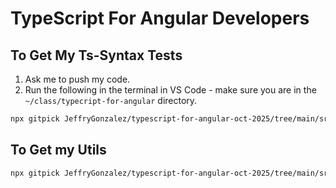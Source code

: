 # TypeScript For Angular Developers

## To Get My Ts-Syntax Tests

1. Ask me to push my code.
2. Run the following in the terminal in VS Code - make sure you are in the `~/class/typecript-for-angular` directory.

```sh
npx gitpick JeffryGonzalez/typescript-for-angular-oct-2025/tree/main/src/ts-syntax -o ./src/ts-syntax-instructor
```

## To Get my Utils

```sh
npx gitpick JeffryGonzalez/typescript-for-angular-oct-2025/tree/main/src/shared/utils -o ./src/shares/utils
```
